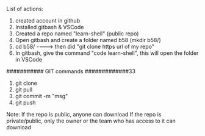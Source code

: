 List of actions:
1) created account in github
2) Installed gitbash & VSCode
3) Created a repo named "learn-shell" (public repo)
4) Open gitbash and create a folder named b58 (mkdir b58/)
5) cd b58/ ----> then did "git clone https url of my repo"
6) In gitbash, give the command "code learn-shell", this will open the folder in VSCode


########### GIT commands #############33

1) git clone
2) git pull
3) git commit -m "msg"
4) git push



Note:
If the repo is public, anyone can download
If the repo is private/public, only the owner or the team who has access to it can download
